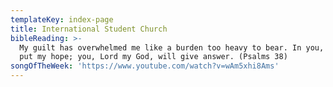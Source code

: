 ```yaml
---
templateKey: index-page
title: International Student Church
bibleReading: >-
  My guilt has overwhelmed me like a burden too heavy to bear. In you, Lord, I
  put my hope; you, Lord my God, will give answer. (Psalms 38)
songOfTheWeek: 'https://www.youtube.com/watch?v=wAm5xhi8Ams'
---
```


